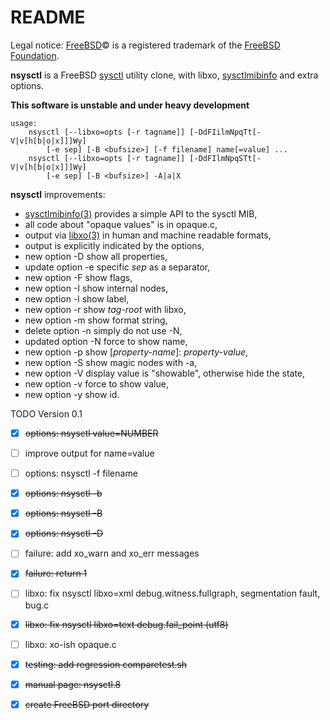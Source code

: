 README
======

Legal notice: [FreeBSD](http://www.freebsd.org)&copy; is a registered trademark of the [FreeBSD Foundation](https://www.freebsdfoundation.org).  

**nsysctl** is a FreeBSD [sysctl](https://man.freebsd.org/sysctl/8) 
utility clone,  with libxo, [sysctlmibinfo](https://wiki.freebsd.org/AlfonsoSiciliano/sysctlmibinfo) and extra options.  

**This software is unstable and under heavy development**  
```
usage:
	nsysctl [--libxo=opts [-r tagname]] [-DdFIilmNpqTt[-V|v[h[b|o|x]]]Wy]
		[-e sep] [-B <bufsize>] [-f filename] name[=value] ...
	nsysctl [--libxo=opts [-r tagname]] [-DdFIlmNpqSTt[-V|v[h[b|o|x]]]Wy]
		[-e sep] [-B <bufsize>] -A|a|X
```

**nsysctl** improvements: 

 * [sysctlmibinfo(3)](https://wiki.freebsd.org/AlfonsoSiciliano/sysctlmibinfo) provides a simple API to the sysctl MIB, 
 * all code about "opaque values" is in opaque.c, 
 * output via [libxo(3)](https://wiki.freebsd.org/LibXo) in human and machine readable formats,
 * output is explicitly indicated by the options,
 * new option -D show all properties,
 * update option -e specific _sep_ as a separator,
 * new option -F show flags,
 * new option -I show internal nodes,
 * new option -l show label,
 * new option -r show _tag-root_ with libxo,
 * new option -m show format string,
 * delete option -n simply do not use -N,
 * updated option -N force to show name,
 * new option -p show [_property-name_]: _property-value_,
 * new option -S show magic nodes with -a,
 * new option -V display value is "showable", otherwise hide the state,
 * new option -v force to show value,
 * new option -y show id.


TODO Version 0.1

 * [X] ~~options: nsysctl value=NUMBER~~
 * [ ] improve output for name=value
 * [ ] options: nsysctl -f filename
 * [X] ~~options: nsysctl -b~~
 * [X] ~~options: nsysctl -B~~
 * [X] ~~options: nsysctl -D~~
 * [ ] failure: add xo\_warn and xo\_err messages
 * [X] ~~failure: return 1~~
 * [ ] libxo: fix nsysctl libxo=xml debug.witness.fullgraph, segmentation fault, bug.c
 * [X] ~~libxo: fix nsysctl libxo=text debug.fail\_point  (utf8)~~
 * [ ] libxo: xo-ish opaque.c
 * [X] ~~testing: add regression comparetest.sh~~
 * [X] ~~manual page: nsysctl.8~~
 * [X] ~~create FreeBSD port directory~~

